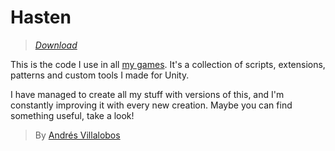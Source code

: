 # Hasten

> _[Download](http://github.com/alvivar/Hasten/raw/master/Hasten.zip)_

This is the code I use in all [my games](http://matnesis.itch.io/). It's a
collection of scripts, extensions, patterns and custom tools I made for Unity.

I have managed to create all my stuff with versions of this, and I'm constantly
improving it with every new creation. Maybe you can find something useful, take
a look!

> By [Andrés Villalobos](http://twitter.com/matnesis)
